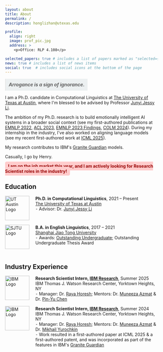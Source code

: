```yaml
---
layout: about
title: About
permalink: /
description: honglizhan@utexas.edu

profile:
  align: right
  image: prof_pic.jpg
  address: >
    <p>Office: RLP 4.108</p>

selected_papers: true # includes a list of papers marked as "selected={true}"
news: true # includes a list of news items
social: true  # includes social icons at the bottom of the page
---
```


<style>
  .education-title {
    overflow: auto;
  }
  .education-title:first-of-type {
    margin-top: 15px;
  }
  .education-title:nth-of-type(2) {
    margin-top: 10px;
  }
  .education strong {
    font-weight: bold;
  }
</style>

<blockquote style="display: inline-block; margin: 0; padding: 10px; background-color: #ecf0f1; font-style: italic; font-size: 1.1em;"><strong><em>Arrogance is a sign of ignorance.</em></strong></blockquote>

I am a Ph.D. candidate in Computational Linguistics at <a href="https://www.utexas.edu/">The University of Texas at Austin</a>, where I'm blessed to be advised by Professor <a href="https://jessyli.com/">Junyi Jessy Li</a>.

The ambition of my Ph.D. research is to build emotionally intelligent AI systems in a broader social context (see my first-authored publications at [EMNLP 2022](https://aclanthology.org/2022.emnlp-main.642/), [ACL 2023](https://aclanthology.org/2023.acl-long.531/), [EMNLP 2023 Findings](https://aclanthology.org/2023.findings-emnlp.962/), [COLM 2024](https://openreview.net/forum?id=yK8MT91dQY#discussion)). During my internship in the industry, I've also worked on aligning language models (see my recent first-authored work at [ICML 2025](https://arxiv.org/abs/2502.03397)).

My research contributes to IBM's <a href="https://www.ibm.com/granite/docs/models/guardian/">Granite Guardian</a> models.

Casually, I go by Henry.

<span style="background-color: #ffcccc; padding: 6px 10px; border-radius: 5px; font-weight: bold; color: #900;">
I am on the job market this year, and I am actively looking for Research Scientist roles in the industry!
</span>


<div style="margin-top: 30px;"></div>

<!-- Education -->
<div class="education">
  <h2>Education</h2>
    <div class="education-title" style="display: flex; align-items: flex-start; margin-top: 15px;">
      <img src="https://raw.githubusercontent.com/honglizhan/honglizhan.github.io/master/assets/img/University_of_Texas_at_Austin_logo.svg" alt="UT Austin Logo" style="width:80px; height:auto; margin-right:20px;">
      <div>
        <strong>Ph.D. in Computational Linguistics</strong>, 2021 &ndash; Present
        <br>
        <a href="https://www.utexas.edu/">The University of Texas at Austin</a>
        <br>
        &#8259; Advisor: Dr. <a href="https://jessyli.com/">Junyi Jessy Li</a>
      </div>
    </div>
    <div class="education-title" style="display: flex; align-items: flex-start; margin-top: 15px;">
      <img src="https://raw.githubusercontent.com/honglizhan/honglizhan.github.io/master/assets/img/sjtu_banner_red.svg" alt="SJTU Logo" style="width:80px; height:auto; margin-right:20px;">
      <div>
        <strong>B.A. in English Linguistics</strong>, 2017 &ndash; 2021
        <br>
        <a href="https://en.sjtu.edu.cn/">Shanghai Jiao Tong University</a>
        <br>
        &#8259; Awards: <a href="https://sfl.sjtu.edu.cn/Data/View/5045">Outstanding Undergraduate</a>; Outstanding Undergraduate Thesis Award
      </div>
    </div>
</div>

<br/>

<!-- Industry Experience -->
<div class="education">
  <h2>Industry Experience</h2>

  <!-- Summer 2025 @IBM Research -->
  <div class="experience-title" style="display: flex; align-items: flex-start; margin-top: 15px;">
    <img src="https://upload.wikimedia.org/wikipedia/commons/5/51/IBM_logo.svg" alt="IBM Logo" style="width:80px; height:auto; margin-right:20px;">
    <div>
      <strong>Research Scientist Intern, <a href="https://research.ibm.com/">IBM Research</a></strong>, Summer 2025
      <br>
      IBM Thomas J. Watson Research Center, Yorktown Heights, NY
      <br>
      &#8259; Manager: Dr. <a href="https://www.linkedin.com/in/raya-horesh/">Raya Horesh</a>; Mentors: Dr. <a href="https://www.linkedin.com/in/muneeza-azmat-b4702851">Muneeza Azmat</a> & Dr. <a href="https://sites.google.com/site/pinyuchenpage/home">Pin-Yu Chen</a>
    </div>
  </div>

  <!-- Summer 2024 @IBM Research -->
  <div class="experience-title" style="display: flex; align-items: flex-start; margin-top: 15px;">
    <img src="https://upload.wikimedia.org/wikipedia/commons/5/51/IBM_logo.svg" alt="IBM Logo" style="width:80px; height:auto; margin-right:20px;">
    <div>
      <strong>Research Scientist Intern, <a href="https://research.ibm.com/">IBM Research</a></strong>, Summer 2024
      <br>
      IBM Thomas J. Watson Research Center, Yorktown Heights, NY
      <br>
      &#8259; Manager: Dr. <a href="https://www.linkedin.com/in/raya-horesh/">Raya Horesh</a>; Mentors: Dr. <a href="https://www.linkedin.com/in/muneeza-azmat-b4702851">Muneeza Azmat</a> & Dr. <a href="https://moonfolk.github.io/">Mikhail Yurochkin</a>
      <br>
      &#8259; Work resulted in a first-authored paper at ICML 2025 & a first-authored patent, and was incorporated as part of the features in IBM's <a href="https://www.ibm.com/granite/docs/models/guardian/">Granite Guardian</a>
    </div>
  </div>

</div>